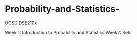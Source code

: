 # Probability-and-Statistics-
UCSD DSE210x

Week 1: Introduction to Probability and Statistics
Week2: Sets
